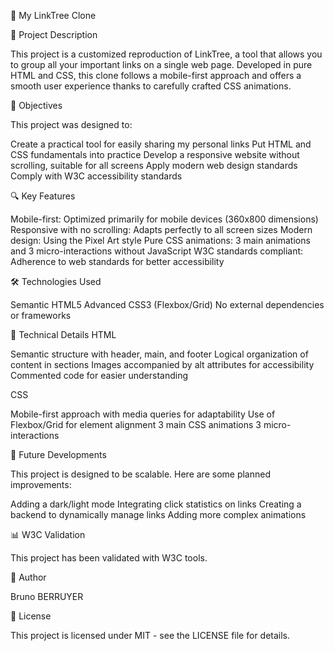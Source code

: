 🌳 My LinkTree Clone

📝 Project Description

This project is a customized reproduction of LinkTree, a tool that allows you to group all your important links on a single web page. Developed in pure HTML and CSS, this clone follows a mobile-first approach and offers a smooth user experience thanks to carefully crafted CSS animations.

🎯 Objectives

This project was designed to:

Create a practical tool for easily sharing my personal links Put HTML and CSS fundamentals into practice Develop a responsive website without scrolling, suitable for all screens Apply modern web design standards Comply with W3C accessibility standards

🔍 Key Features

Mobile-first: Optimized primarily for mobile devices (360x800 dimensions) Responsive with no scrolling: Adapts perfectly to all screen sizes Modern design: Using the Pixel Art style Pure CSS animations: 3 main animations and 3 micro-interactions without JavaScript W3C standards compliant: Adherence to web standards for better accessibility

🛠️ Technologies Used

Semantic HTML5 
Advanced CSS3 (Flexbox/Grid) No external dependencies or frameworks


🎨 Technical Details
HTML

Semantic structure with header, main, and footer Logical organization of content in sections Images accompanied by alt attributes for accessibility Commented code for easier understanding

CSS

Mobile-first approach with media queries for adaptability Use of Flexbox/Grid for element alignment 3 main CSS animations 3 micro-interactions

🔄 Future Developments

This project is designed to be scalable. Here are some planned improvements:

Adding a dark/light mode
Integrating click statistics on links
Creating a backend to dynamically manage links
Adding more complex animations

📊 W3C Validation

This project has been validated with W3C tools.

👤 Author

Bruno BERRUYER

📄 License

This project is licensed under MIT - see the LICENSE file for details.
